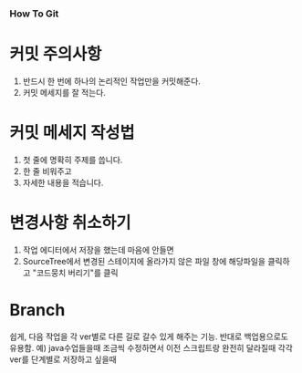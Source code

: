 ### How To Git

# 커밋 주의사항
1. 반드시 한 번에 하나의 논리적인 작업만을 커밋해준다.
2. 커밋 메세지를 잘 적는다.

# 커밋 메세지 작성법
1. 첫 줄에 명확히 주제를 씁니다.
2. 한 줄 비워주고
3. 자세한 내용을 적습니다.

# 변경사항 취소하기
1. 작업 에디터에서 저장을 했는데 마음에 안들면
2. SourceTree에서 변경된 스테이지에 올라가지 않은 파일 창에 해당파일을 클릭하고 "코드뭉치 버리기"를 클릭

# Branch
쉽게, 다음 작업을 각 ver별로 다른 길로 갈수 있게 해주는 기능.
반대로 백업용으로도 유용함.
예) java수업들을때 조금씩 수정하면서 이전 스크립트랑 완전히 달라질때 각각 ver를 단계별로 저장하고 싶을때
